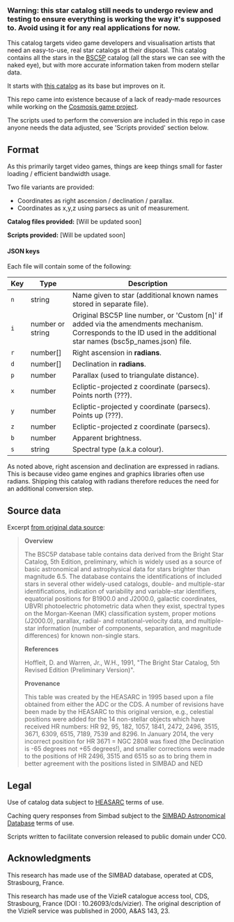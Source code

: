 ### Warning: this star catalog still needs to undergo review and testing to ensure everything is working the way it's supposed to. Avoid using it for any real applications for now.

This catalog targets video game developers and visualisation artists that need
an easy-to-use, real star catalogs at their disposal. This catalog contains all
the stars in the [BSC5P](https://heasarc.gsfc.nasa.gov/W3Browse/star-catalog/bsc5p.html)
catalog (all the stars we can see with the naked eye), but with more accurate
information taken from modern stellar data.

It starts with [this catalog](https://github.com/aggregate1166877/BSC5P-JSON)
as its base but improves on it.

This repo came into existence because of a lack of ready-made resources while
working on the [Cosmosis game project](https://github.com/aggregate1166877/Cosmosis).

The scripts used to perform the conversion are included in this repo in case
anyone needs the data adjusted, see 'Scripts provided' section below.

## Format
As this primarily target video games, things are keep things small for faster
loading / efficient bandwidth usage.

Two file variants are provided:
* Coordinates as right ascension / declination / parallax.
* Coordinates as x,y,z using parsecs as unit of measurement.

**Catalog files provided:**
[Will be updated soon]

**Scripts provided:**
[Will be updated soon]

#### JSON keys
Each file will contain some of the following:

| Key | Type     | Description                                              |
| --- | -------- | -------------------------------------------------------- |
| `n` | string   | Name given to star (additional known names stored in separate file).
| `i` | number or string   | Original BSC5P line number, or 'Custom [n]' if added via the amendments mechanism. Corresponds to the ID used in the additional star names (bsc5p_names.json) file.
| `r` | number[] | Right ascension in **radians**.
| `d` | number[] | Declination in **radians**.
| `p` | number   | Parallax (used to triangulate distance).
| `x` | number   | Ecliptic-projected z coordinate (parsecs). Points north (???).
| `y` | number   | Ecliptic-projected y coordinate (parsecs). Points up (???).
| `z` | number   | Ecliptic-projected z coordinate (parsecs).
| `b` | number   | Apparent brightness.
| `s` | string   | Spectral type (a.k.a colour).

<!--
^^ change x,y,z into a single c, perhaps?

Example, [] might have an entry that looks like this:
```json
{
  
}
```
-->

As noted above, right ascension and declination are expressed in radians. This
is because video game engines and graphics libraries often use radians.
Shipping this catalog with radians therefore reduces the need for an additional
conversion step.

## Source data
Excerpt [from original data source](https://heasarc.gsfc.nasa.gov/W3Browse/star-catalog/bsc5p.html):
> **Overview**
>
> The BSC5P database table contains data derived from the Bright Star Catalog, 5th Edition, preliminary, which is widely used as a source of basic astronomical and astrophysical data for stars brighter than magnitude 6.5. The database contains the identifications of included stars in several other widely-used catalogs, double- and multiple-star identifications, indication of variability and variable-star identifiers, equatorial positions for B1900.0 and J2000.0, galactic coordinates, UBVRI photoelectric photometric data when they exist, spectral types on the Morgan-Keenan (MK) classification system, proper motions (J2000.0), parallax, radial- and rotational-velocity data, and multiple-star information (number of components, separation, and magnitude differences) for known non-single stars.
>
> **References**
>
> Hoffleit, D. and Warren, Jr., W.H., 1991, "The Bright Star Catalog, 5th Revised Edition (Preliminary Version)".
>
> **Provenance**
>
> This table was created by the HEASARC in 1995 based upon a file obtained from either the ADC or the CDS. A number of revisions have been made by the HEASARC to this original version, e.g., celestial positions were added for the 14 non-stellar objects which have received HR numbers: HR 92, 95, 182, 1057, 1841, 2472, 2496, 3515, 3671, 6309, 6515, 7189, 7539 and 8296. In January 2014, the very incorrect position for HR 3671 = NGC 2808 was fixed (the Declination is -65 degrees not +65 degrees!), and smaller corrections were made to the positions of HR 2496, 3515 and 6515 so as to bring them in better agreement with the positions listed in SIMBAD and NED

## Legal
Use of catalog data subject to [HEASARC](https://heasarc.gsfc.nasa.gov/) terms
of use.

Caching query responses from Simbad subject to the
[SIMBAD Astronomical Database](http://simbad.u-strasbg.fr/simbad/) terms of
use.

Scripts written to facilitate conversion released to public domain under CC0.

## Acknowledgments
This research has made use of the SIMBAD database, operated at CDS, Strasbourg, France.

This research has made use of the VizieR catalogue access tool, CDS, Strasbourg, France (DOI : 10.26093/cds/vizier). The original description of the VizieR service was published in 2000, A&AS 143, 23.

